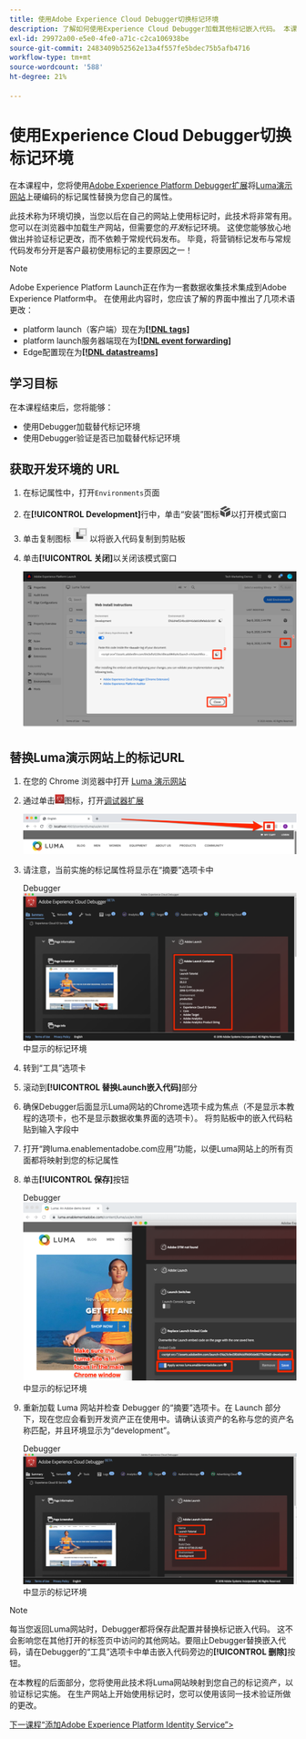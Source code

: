 ```yaml
---
title: 使用Adobe Experience Cloud Debugger切换标记环境
description: 了解如何使用Experience Cloud Debugger加载其他标记嵌入代码。 本课程是“在网站中实施Experience Cloud”教程的一部分。
exl-id: 29972a00-e5e0-4fe0-a71c-c2ca106938be
source-git-commit: 2483409b52562e13a4f557fe5bdec75b5afb4716
workflow-type: tm+mt
source-wordcount: '588'
ht-degree: 21%

---
```


# 使用Experience Cloud Debugger切换标记环境

在本课程中，您将使用[Adobe Experience Platform Debugger扩展](https://chromewebstore.google.com/detail/adobe-experience-platform/bfnnokhpnncpkdmbokanobigaccjkpob)将[Luma演示网站](https://luma.enablementadobe.com/content/luma/us/en.html)上硬编码的标记属性替换为您自己的属性。

此技术称为环境切换，当您以后在自己的网站上使用标记时，此技术将非常有用。 您可以在浏览器中加载生产网站，但需要您的&#x200B;*开发*&#x200B;标记环境。 这使您能够放心地做出并验证标记更改，而不依赖于常规代码发布。  毕竟，将营销标记发布与常规代码发布分开是客户最初使用标记的主要原因之一！

>[!NOTE]
>
>Adobe Experience Platform Launch正在作为一套数据收集技术集成到Adobe Experience Platform中。 在使用此内容时，您应该了解的界面中推出了几项术语更改：
>
> * platform launch（客户端）现在为&#x200B;**[[!DNL tags]](https://experienceleague.adobe.com/docs/experience-platform/tags/home.html)**
> * platform launch服务器端现在为&#x200B;**[[!DNL event forwarding]](https://experienceleague.adobe.com/docs/experience-platform/tags/event-forwarding/overview.html)**
> * Edge配置现在为&#x200B;**[[!DNL datastreams]](https://experienceleague.adobe.com/docs/experience-platform/edge/fundamentals/datastreams.html)**

## 学习目标

在本课程结束后，您将能够：

* 使用Debugger加载替代标记环境
* 使用Debugger验证是否已加载替代标记环境

## 获取开发环境的 URL

1. 在标记属性中，打开`Environments`页面

1. 在&#x200B;**[!UICONTROL Development]**&#x200B;行中，单击“安装”图标![安装图标](images/launch-installIcon.png)以打开模式窗口

1. 单击复制图标 ![复制图标](images/launch-copyIcon.png) 以将嵌入代码复制到剪贴板

1. 单击&#x200B;**[!UICONTROL 关闭]**&#x200B;以关闭该模式窗口

   ![安装图标](images/launch-copyInstallCode.png)

## 替换Luma演示网站上的标记URL

1. 在您的 Chrome 浏览器中打开 [Luma 演示网站](https://luma.enablementadobe.com/content/luma/us/en.html)

1. 通过单击![Experience Platform器图标](images/icon-debugger.png)图标，打开[调试器扩展](https://chromewebstore.google.com/detail/adobe-experience-platform/bfnnokhpnncpkdmbokanobigaccjkpob)

   ![单击 Debugger 图标](images/switchEnvironments-openDebugger.png)

1. 请注意，当前实施的标记属性将显示在“摘要”选项卡中

   Debugger![&#128279;](images/switchEnvironments-debuggerOnWeRetail-prod.png)中显示的标记环境

1. 转到“工具”选项卡
1. 滚动到&#x200B;**[!UICONTROL 替换Launch嵌入代码]**&#x200B;部分
1. 确保Debugger后面显示Luma网站的Chrome选项卡成为焦点（不是显示本教程的选项卡，也不是显示数据收集界面的选项卡）。  将剪贴板中的嵌入代码粘贴到输入字段中
1. 打开“跨luma.enablementadobe.com应用”功能，以便Luma网站上的所有页面都将映射到您的标记属性
1. 单击&#x200B;**[!UICONTROL 保存]**&#x200B;按钮

   Debugger![&#128279;](images/switchEnvironments-debugger-save.png)中显示的标记环境

1. 重新加载 Luma 网站并检查 Debugger 的“摘要”选项卡。在 Launch 部分下，现在您应会看到开发资产正在使用中。请确认该资产的名称与您的资产名称匹配，并且环境显示为“development”。

   Debugger![&#128279;](images/switchEnvironments-debuggerOnWeRetail.png)中显示的标记环境

>[!NOTE]
>
>每当您返回Luma网站时，Debugger都将保存此配置并替换标记嵌入代码。 这不会影响您在其他打开的标签页中访问的其他网站。要阻止Debugger替换嵌入代码，请在Debugger的“工具”选项卡中单击嵌入代码旁边的&#x200B;**[!UICONTROL 删除]**&#x200B;按钮。

在本教程的后面部分，您将使用此技术将Luma网站映射到您自己的标记资产，以验证标记实施。 在生产网站上开始使用标记时，您可以使用该同一技术验证所做的更改。

[下一课程“添加Adobe Experience Platform Identity Service”>](id-service.md)
